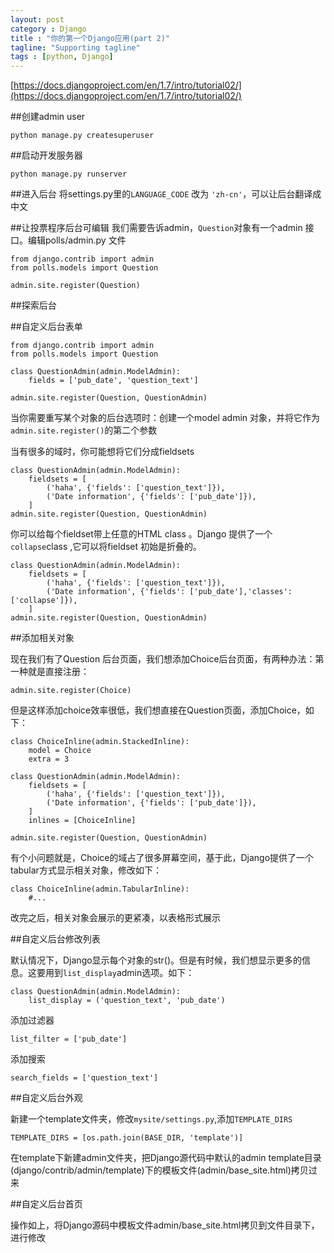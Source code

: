 ```yaml
---
layout: post
category : Django
title : "你的第一个Django应用(part 2)"
tagline: "Supporting tagline"
tags : [python, Django]
---
```


[https://docs.djangoproject.com/en/1.7/intro/tutorial02/](https://docs.djangoproject.com/en/1.7/intro/tutorial02/)

##创建admin user

	python manage.py createsuperuser

##启动开发服务器

	python manage.py runserver

##进入后台
将settings.py里的`LANGUAGE_CODE` 改为 `'zh-cn'`，可以让后台翻译成中文

##让投票程序后台可编辑
我们需要告诉admin，`Question`对象有一个admin 接口。编辑polls/admin.py 文件

	from django.contrib import admin
	from polls.models import Question

	admin.site.register(Question)


##探索后台

##自定义后台表单

	from django.contrib import admin
	from polls.models import Question

	class QuestionAdmin(admin.ModelAdmin):
    	fields = ['pub_date', 'question_text']

	admin.site.register(Question, QuestionAdmin)

当你需要重写某个对象的后台选项时：创建一个model admin 对象，并将它作为`admin.site.register()`的第二个参数

当有很多的域时，你可能想将它们分成fieldsets

	class QuestionAdmin(admin.ModelAdmin):
    	fieldsets = [
        	('haha', {'fields': ['question_text']}),
        	('Date information', {'fields': ['pub_date']}),
    	]
	admin.site.register(Question, QuestionAdmin)

你可以给每个fieldset带上任意的HTML class 。Django 提供了一个`collapse`class ,它可以将fieldset 初始是折叠的。

	class QuestionAdmin(admin.ModelAdmin):
    	fieldsets = [
        	('haha', {'fields': ['question_text']}),
        	('Date information', {'fields': ['pub_date'],'classes':['collapse']}),
    	]
	admin.site.register(Question, QuestionAdmin)
	
##添加相关对象

现在我们有了Question 后台页面，我们想添加Choice后台页面，有两种办法：第一种就是直接注册：

	admin.site.register(Choice)
	
但是这样添加choice效率很低，我们想直接在Question页面，添加Choice，如下：

	class ChoiceInline(admin.StackedInline):
    	model = Choice
    	extra = 3

	class QuestionAdmin(admin.ModelAdmin):
    	fieldsets = [
        	('haha', {'fields': ['question_text']}),
        	('Date information', {'fields': ['pub_date']}),
    	]
    	inlines = [ChoiceInline]

	admin.site.register(Question, QuestionAdmin)

有个小问题就是，Choice的域占了很多屏幕空间，基于此，Django提供了一个tabular方式显示相关对象，修改如下：

	class ChoiceInline(admin.TabularInline):
		#...
		
改完之后，相关对象会展示的更紧凑，以表格形式展示
	
##自定义后台修改列表

默认情况下，Django显示每个对象的str()。但是有时候，我们想显示更多的信息。这要用到`list_display`admin选项。如下：

	class QuestionAdmin(admin.ModelAdmin):
		list_display = ('question_text', 'pub_date')
		
添加过滤器

	list_filter = ['pub_date']
	
添加搜索

	search_fields = ['question_text']
	

##自定义后台外观

新建一个template文件夹，修改`mysite/settings.py`,添加`TEMPLATE_DIRS`

	TEMPLATE_DIRS = [os.path.join(BASE_DIR, 'template')]
	
在template下新建admin文件夹，把Django源代码中默认的admin template目录(django/contrib/admin/template)下的模板文件(admin/base_site.html)拷贝过来

##自定义后台首页

操作如上，将Django源码中模板文件admin/base_site.html拷贝到文件目录下，进行修改